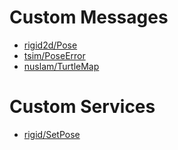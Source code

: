 
# Custom Messages
- [rigid2d/Pose](msg/Pose.html)
- [tsim/PoseError](msg/PoseError.html)
- [nuslam/TurtleMap](msg/TurtleMap.html)

# Custom Services
- [rigid/SetPose](srv/SetPose.html)
